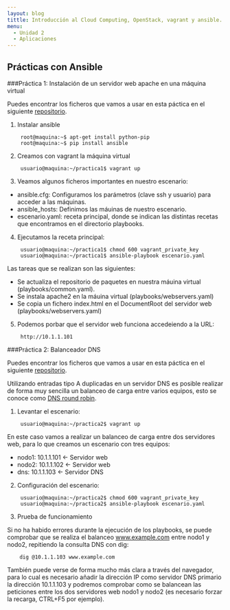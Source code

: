 ```yaml
---
layout: blog
tittle: Introducción al Cloud Computing, OpenStack, vagrant y ansible. 
menu:
  - Unidad 2
  - Aplicaciones
---
```

## Prácticas con Ansible

###Práctica 1: Instalación de un servidor web apache en una máquina virtual

Puedes encontrar los ficheros que vamos a usar en esta páctica en el siguiente [repositorio](https://github.com/iesgn/cloud/tree/gh-pages/curso/u1/practicas/ansible/practica1).

1) Instalar ansible

        root@maquina:~$ apt-get install python-pip
        root@maquina:~$ pip install ansible
 
2) Creamos con vagrant la máquina virtual

        usuario@maquina:~/practica1$ vagrant up
        
3) Veamos algunos ficheros importantes en nuestro escenario:

* ansible.cfg: Configuramos los parámetros (clave ssh y usuario) para acceder a las máquinas.
* ansible_hosts: Definimos las máuinas de nuestro escenario.
* escenario.yaml: receta principal, donde se indican las distintas recetas que encontramos en el directorio playbooks.

4) Ejecutamos la receta principal:

        usuario@maquina:~/practica1$ chmod 600 vagrant_private_key
        usuario@maquina:~/practica1$ ansible-playbook escenario.yaml
        
Las tareas que se realizan son las siguientes:

* Se actualiza el repositorio de paquetes en nuestra máuina virtual (playbooks/common.yaml).
* Se instala apache2 en la máuina virtual (playbooks/webservers.yaml)
* Se copia un fichero index.html en el DocumentRoot del servidor web (playbooks/webservers.yaml)
   	
5) Podemos porbar que el servidor web funciona accedeiendo a la URL:

        http://10.1.1.101
     
        
###Práctica 2: Balanceador DNS

Puedes encontrar los ficheros que vamos a usar en esta páctica en el siguiente [repositorio](https://github.com/iesgn/cloud/tree/gh-pages/curso/u1/practicas/ansible/practica2).

Utilizando entradas tipo A duplicadas en un servidor DNS es posible realizar de forma muy sencilla un balanceo de carga entre varios equipos, esto se conoce como [DNS round robin](http://en.wikipedia.org/wiki/Round-robin_DNS).

1) Levantar el escenario:

        usuario@maquina:~/practica2$ vagrant up

En este caso vamos a realizar un balanceo de carga entre dos servidores web, para lo que creamos un escenario con tres equipos:

* nodo1: 10.1.1.101 <- Servidor web
* nodo2: 10.1.1.102 <- Servidor web
* dns: 10.1.1.103 <- Servidor DNS

2) Configuración del escenario:

        usuario@maquina:~/practica2$ chmod 600 vagrant_private_key
        usuario@maquina:~/practica2$ ansible-playbook escenario.yaml
        
3) Prueba de funcionamiento

Si no ha habido errores durante la ejecución de los playbooks, se puede comprobar que se realiza el balanceo www.example.com entre nodo1 y nodo2, repitiendo la consulta DNS con dig:

        dig @10.1.1.103 www.example.com

También puede verse de forma mucho más clara a través del navegador, para lo cual es necesario añadir la dirección IP como servidor DNS primario la dirección 10.1.1.103 y podremos comprobar como se balancean las peticiones entre los dos servidores web nodo1 y nodo2 (es necesario forzar la recarga, CTRL+F5 por ejemplo).
